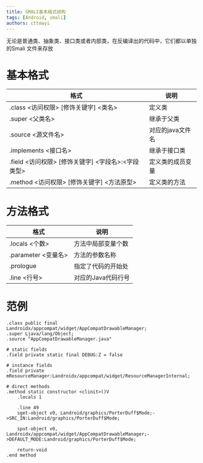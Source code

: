 ```yaml
---
title: SMALI基本格式结构
tags: [Android, smali]
authors: cttmayi
---
```


无论是普通类、抽象类、接口类或者内部类，在反编译出的代码中，它们都以单独的Smali 文件来存放

基本格式
===
| 格式| 说明 |
| --- | --- |
| .class \<访问权限\> [修饰关键字] \<类名\> | 定义类 |
| .super \<父类名\> | 继承于父类 |
| .source \<源文件名\> | 对应的java文件名 |
| .implements \<接口名\> | 继承于接口类 |
| .field \<访问权限\> [修饰关键字] \<字段名\>:\<字段类型\> | 定义类的成员变量 |
| .method \<访问权限\> [修饰关键字] \<方法原型\> | 定义类的方法 |

方法格式
===
| 格式| 说明 |
| --- | --- |
| .locals \<个数\> | 方法中局部变量个数 |
| .parameter \<变量名\> | 方法的参数名称 |
| .prologue | 指定了代码的开始处 |
| .line \<行号\> | 对应的Java代码行号 |

范例
===
```
.class public final Landroidx/appcompat/widget/AppCompatDrawableManager;
.super Ljava/lang/Object;
.source "AppCompatDrawableManager.java"

# static fields
.field private static final DEBUG:Z = false

# instance fields
.field private mResourceManager:Landroidx/appcompat/widget/ResourceManagerInternal;

# direct methods
.method static constructor <clinit>()V
    .locals 1

    .line 49
    sget-object v0, Landroid/graphics/PorterDuff$Mode;->SRC_IN:Landroid/graphics/PorterDuff$Mode;

    sput-object v0, Landroidx/appcompat/widget/AppCompatDrawableManager;->DEFAULT_MODE:Landroid/graphics/PorterDuff$Mode;

    return-void
.end method
```